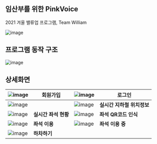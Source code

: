 ## 임산부를 위한 PinkVoice

2021 겨울 밸류업 프로그램, Team William





![image](https://user-images.githubusercontent.com/45346786/109388003-dcdc5c00-7947-11eb-81e7-b5470001d925.png)







## 프로그램 동작 구조

![image](https://user-images.githubusercontent.com/45346786/109388022-f8dffd80-7947-11eb-8cad-f011af88ef6e.png)









## 상세화면

| ![image](https://user-images.githubusercontent.com/45346786/109388053-1dd47080-7948-11eb-84f5-fdba0f3c50d8.png) | 회원가입             | ![image](https://user-images.githubusercontent.com/45346786/109388080-38a6e500-7948-11eb-9ada-cb35463e436e.png) | **로그인**                 |
| ------------------------------------------------------------ | -------------------- | ------------------------------------------------------------ | -------------------------- |
| ![image](https://user-images.githubusercontent.com/45346786/109388137-99362200-7948-11eb-8b8e-0248453294c7.png) |                      | ![image](https://user-images.githubusercontent.com/45346786/109388147-a6eba780-7948-11eb-9aa8-bc084ee139e2.png) | **실시간 지하철 위치정보** |
| ![image](https://user-images.githubusercontent.com/45346786/109388175-cb478400-7948-11eb-88c4-9e18305e1b7f.png) | **실시간 좌석 현황** | ![image](https://user-images.githubusercontent.com/45346786/109388249-5163ca80-7949-11eb-88dc-476332813211.png) | **좌석 QR코드 인식**       |
| ![image](https://user-images.githubusercontent.com/45346786/109388186-e74b2580-7948-11eb-8d9a-8ca92e74ff29.png) | **좌석 이용**        | ![image](https://user-images.githubusercontent.com/45346786/109388188-e9ad7f80-7948-11eb-86e3-57c8d0ee72dd.png) | **좌석 이용 중**           |
| ![image](https://user-images.githubusercontent.com/45346786/109388189-ec0fd980-7948-11eb-96cd-f9c0126f63b8.png) | **하차하기**         |                                                              |                            |

